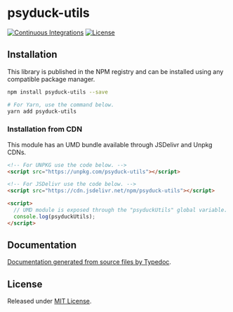 # psyduck-utils

[![Continuous Integrations](https://github.com/victorfu/psyduck-utils/actions/workflows/continuous-integrations.yaml/badge.svg?branch=main)](https://github.com/victorfu/psyduck-utils/actions/workflows/continuous-integrations.yaml)
[![License](https://badgen.net/github/license/victorfu/psyduck-utils)](./LICENSE)

## Installation

This library is published in the NPM registry and can be installed using any compatible package manager.

```sh
npm install psyduck-utils --save

# For Yarn, use the command below.
yarn add psyduck-utils
```

### Installation from CDN

This module has an UMD bundle available through JSDelivr and Unpkg CDNs.

```html
<!-- For UNPKG use the code below. -->
<script src="https://unpkg.com/psyduck-utils"></script>

<!-- For JSDelivr use the code below. -->
<script src="https://cdn.jsdelivr.net/npm/psyduck-utils"></script>

<script>
  // UMD module is exposed through the "psyduckUtils" global variable.
  console.log(psyduckUtils);
</script>
```

## Documentation

[Documentation generated from source files by Typedoc](./docs/README.md).

## License

Released under [MIT License](./LICENSE).
